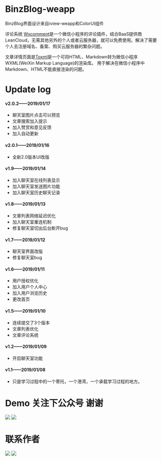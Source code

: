 # BinzBlog-weapp
BinzBlog界面设计来自iview-weapp和ColorUI组件

评论系统 [Wxcomment](https://github.com/yicm/WxComment "Wxcomment")是一个微信小程序的评论插件，结合BaaS提供商LeanCloud，无需其他另外的个人或者云服务器，就可以免费使用。解决了需要个人去注册域名、备案、购买云服务器的繁杂问题。

文章详情页面是[Toxml](https://github.com/sbfkcel/towxml "Toxml")是一个可将HTML、Markdown转为微信小程序WXML(WeiXin Markup Language)的渲染库。
用于解决在微信小程序中Markdown、HTML不能直接渲染的问题。

# Update log
#### v2.0.2——2019/01/17
* 聊天室图片点击可以预览
* 文章搜索加入提示
* 加入赞赏和意见反馈
* 加入自动更新
#### v2.0.1——2019/01/16
* 全新2.0版本UI改版
#### v1.9——2019/01/14
* 加入聊天室在线列表显示
* 加入聊天室发送图片功能
* 加入聊天室历史聊天记录
#### v1.8——2019/01/13
* 文章列表网络延迟优化
* 加入聊天室重连机制
* 修复聊天室切出后台断开bug
#### v1.7——2019/01/12
* 聊天室界面改版
* 修复聊天室bug
#### v1.6——2019/01/11
* 用户授权优化
* 加入用户个人中心
* 加入用户浏览历史
* 更改首页
#### v1.5——2019/01/10
* 连续提交了3个版本
* 文章列表优化
* 文章评论系统
#### v1.2——2019/01/09
* 开启聊天室功能
#### v1.1——2019/01/08
* 只是学习过程中的一个寄托，一个港湾，一个承载学习过程的地方。

# Demo 关注下公众号 谢谢
![](http://blog.gaobinzhan.com/uploads/article/20190118/08907b810a2a12845410867e54c56813.jpg)
![](http://blog.gaobinzhan.com/uploads/article/20190118/07a4a9133a10634e787ad72e98103107.jpg)
# 联系作者
![](http://blog.gaobinzhan.com/uploads/article/20190118/7911b2d5134ded9578df8f0c8989481f.jpg)
![](http://blog.gaobinzhan.com/uploads/article/20190118/e9df1a7d0c055fed3dba347ba0f43a4f.png)
